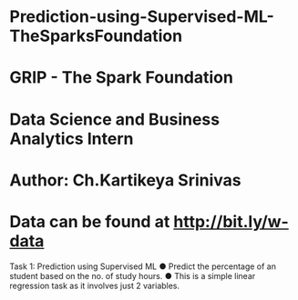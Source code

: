 # Prediction-using-Supervised-ML-TheSparksFoundation

# GRIP - The Spark Foundation

# Data Science and Business Analytics Intern

# Author: Ch.Kartikeya Srinivas

# Data can be found at http://bit.ly/w-data
Task 1: Prediction using Supervised ML 
● Predict the percentage of an student based on the no. of study hours. 
● This is a simple linear regression task as it involves just 2 variables.

 

